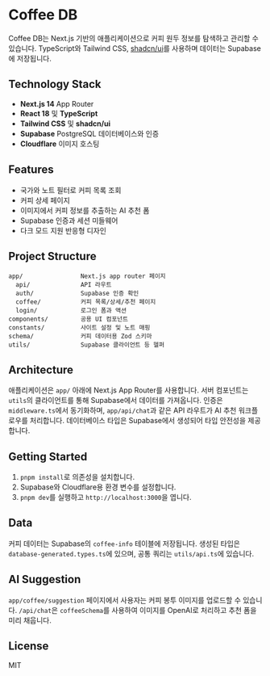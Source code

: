 # Coffee DB

Coffee DB는 Next.js 기반의 애플리케이션으로 커피 원두 정보를 탐색하고 관리할 수 있습니다. TypeScript와 Tailwind CSS, [shadcn/ui](https://ui.shadcn.com/)를 사용하며 데이터는 Supabase에 저장됩니다.

## Technology Stack

- **Next.js 14** App Router
- **React 18** 및 **TypeScript**
- **Tailwind CSS** 및 **shadcn/ui**
- **Supabase** PostgreSQL 데이터베이스와 인증
- **Cloudflare** 이미지 호스팅

## Features

- 국가와 노트 필터로 커피 목록 조회
- 커피 상세 페이지
- 이미지에서 커피 정보를 추출하는 AI 추천 폼
- Supabase 인증과 세션 미들웨어
- 다크 모드 지원 반응형 디자인

## Project Structure

```
app/                Next.js app router 페이지
  api/              API 라우트
  auth/             Supabase 인증 확인
  coffee/           커피 목록/상세/추천 페이지
  login/            로그인 폼과 액션
components/         공용 UI 컴포넌트
constants/          사이트 설정 및 노트 매핑
schema/             커피 데이터용 Zod 스키마
utils/              Supabase 클라이언트 등 헬퍼
```

## Architecture

애플리케이션은 `app/` 아래에 Next.js App Router를 사용합니다. 서버 컴포넌트는 `utils`의 클라이언트를 통해 Supabase에서 데이터를 가져옵니다. 인증은 `middleware.ts`에서 동기화하며, `app/api/chat`과 같은 API 라우트가 AI 추천 워크플로우를 처리합니다. 데이터베이스 타입은 Supabase에서 생성되어 타입 안전성을 제공합니다.

## Getting Started

1. `pnpm install`로 의존성을 설치합니다.
2. Supabase와 Cloudflare용 환경 변수를 설정합니다.
3. `pnpm dev`를 실행하고 `http://localhost:3000`을 엽니다.

## Data

커피 데이터는 Supabase의 `coffee-info` 테이블에 저장됩니다. 생성된 타입은 `database-generated.types.ts`에 있으며, 공통 쿼리는 `utils/api.ts`에 있습니다.

## AI Suggestion

`app/coffee/suggestion` 페이지에서 사용자는 커피 봉투 이미지를 업로드할 수 있습니다. `/api/chat`은 `coffeeSchema`를 사용하여 이미지를 OpenAI로 처리하고 추천 폼을 미리 채웁니다.

## License

MIT
